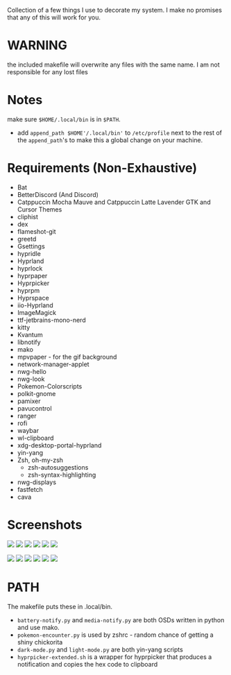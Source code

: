 Collection of a few things I use to decorate my system. I make no promises that any of this will work for you.

# WARNING
the included makefile will overwrite any files with the same name. I am not responsible for any lost files

# Notes
make sure `$HOME/.local/bin` is in `$PATH`.
- add `append_path $HOME'/.local/bin'` to `/etc/profile` next to the rest of the `append_path`'s to make this a global change on your machine.

# Requirements (Non-Exhaustive)
- Bat
- BetterDiscord (And Discord)
- Catppuccin Mocha Mauve and Catppuccin Latte Lavender GTK and Cursor Themes
- cliphist
- dex
- flameshot-git
- greetd
- Gsettings
- hypridle
- Hyprland
- hyprlock
- hyprpaper
- Hyprpicker
- hyprpm
- Hyprspace
- iio-Hyprland
- ImageMagick
- ttf-jetbrains-mono-nerd
- kitty
- Kvantum
- libnotify
- mako
- mpvpaper - for the gif background
- network-manager-applet
- nwg-hello
- nwg-look
- Pokemon-Colorscripts
- polkit-gnome
- pamixer
- pavucontrol
- ranger
- rofi
- waybar
- wl-clipboard
- xdg-desktop-portal-hyprland
- yin-yang
- Zsh, oh-my-zsh 
    - zsh-autosuggestions
    - zsh-syntax-highlighting
- nwg-displays
- fastfetch
- cava

# Screenshots

![](/Screenshots/screenshot1.png)
![](/Screenshots/screenshot2.png)
![](/Screenshots/screenshot3.png)
![](/Screenshots/screenshot4.png)
![](/Screenshots/screenshot5.png)
![](/Screenshots/screenshot6.png)

![](/Screenshots/screenshot1-light.png)
![](/Screenshots/screenshot2-light.png)
![](/Screenshots/screenshot3-light.png)
![](/Screenshots/screenshot4-light.png)
![](/Screenshots/screenshot5-light.png)
![](/Screenshots/screenshot6-light.png)

# PATH
The makefile puts these in .local/bin.

- `battery-notify.py` and `media-notify.py` are both OSDs written in python and use mako.
- `pokemon-encounter.py` is used by zshrc - random chance of getting a shiny chickorita
- `dark-mode.py` and `light-mode.py` are both yin-yang scripts
- `hyprpicker-extended.sh` is a wrapper for hyprpicker that produces a notification and copies the hex code to clipboard

